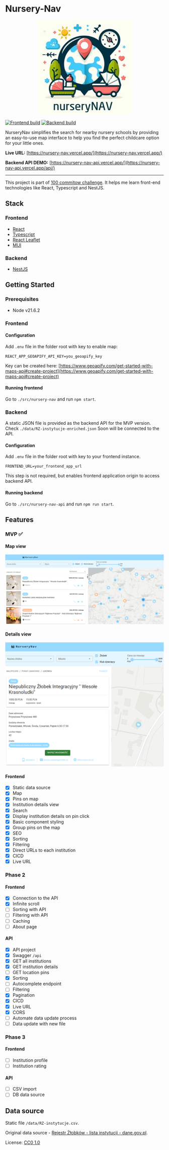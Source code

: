 # Nursery-Nav

<p align="center">
    <img width="300" height="300" src="./img/promo.jpg">
</p>

[![Frontend build](https://github.com/kubawajs/nursery-nav/actions/workflows/frontend.yml/badge.svg?branch=main)](https://github.com/kubawajs/nursery-nav/actions/workflows/frontend.yml)
[![Backend build](https://github.com/kubawajs/nursery-nav/actions/workflows/backend.yml/badge.svg?branch=main)](https://github.com/kubawajs/nursery-nav/actions/workflows/backend.yml)

NurseryNav simplifies the search for nearby nursery schools by providing an easy-to-use map interface to help you find the perfect childcare option for your little ones.

**Live URL:** [https://nursery-nav.vercel.app/](https://nursery-nav.vercel.app/)

**Backend API DEMO:** [https://nursery-nav-api.vercel.app/](https://nursery-nav-api.vercel.app/api/)

---
This project is part of [100 commitow challenge](https://100commitow.pl/). It helps me learn front-end technologies like React, Typescript and NestJS.

## Stack

### Frontend

* [React](https://react.dev/)
* [Typescript](https://www.typescriptlang.org/)
* [React Leaflet](https://react-leaflet.js.org/)
* [MUI](https://mui.com/material-ui/getting-started/)

### Backend

* [NestJS](https://nestjs.com/)

## Getting Started

### Prerequisites

* Node v21.6.2

### Frontend

#### Configuration

Add `.env` file in the folder root with key to enable map:

```
REACT_APP_GEOAPIFY_API_KEY=you_geoapify_key
```

Key can be created here: [https://www.geoapify.com/get-started-with-maps-api#create-project](https://www.geoapify.com/get-started-with-maps-api#create-project)

#### Running frontend

Go to `./src/nursery-nav` and run `npm start`.

### Backend

A static JSON file is provided as the backend API for the MVP version.
Check `./data/RZ-instytucje-enriched.json`
Soon will be connected to the API.

#### Configuration

Add `.env` file in the folder root with key to your frontend instance.

```
FRONTEND_URL=your_frontend_app_url
```

This step is not required, but enables frontend application origin to access backend API.

#### Running backend
Go to `./src/nursery-nav-api` and run `npm run start`.

## Features

### MVP ✅

#### Map view

![Map view](./img/map-view.png)

#### Details view

![Details view](./img/details-view.png)

#### Frontend

* [x] Static data source
* [x] Map
* [x] Pins on map
* [x] Institution details view
* [x] Search
* [x] Display institution details on pin click
* [x] Basic component styling
* [x] Group pins on the map
* [x] SEO
* [x] Sorting
* [x] Filtering
* [x] Direct URLs to each institution
* [x] CICD
* [x] Live URL

### Phase 2

#### Frontend

* [x] Connection to the API
* [x] Infinite scroll
* [ ] Sorting with API
* [ ] Filtering with API
* [ ] Caching
* [ ] About page

#### API

* [x] API project
* [x] Swagger `/api`
* [x] GET all institutions
* [x] GET institution details
* [ ] GET location pins
* [x] Sorting
* [ ] Autocomplete endpoint
* [ ] Filtering
* [x] Pagination
* [x] CICD
* [x] Live URL
* [x] CORS
* [ ] Automate data update process
* [ ] Data update with new file

### Phase 3

#### Frontend

* [ ] Institution profile
* [ ] Institution rating

#### API

* [ ] CSV import
* [ ] DB data source

## Data source

Static file `/data/RZ-instytucje.csv`.

Original data source - [Rejestr Żłobków - lista instytucji - dane.gov.pl](https://dane.gov.pl/pl/dataset/2106/resource/55499/table).

License: [CC0 1.0](https://creativecommons.org/publicdomain/zero/1.0/legalcode.pl)
